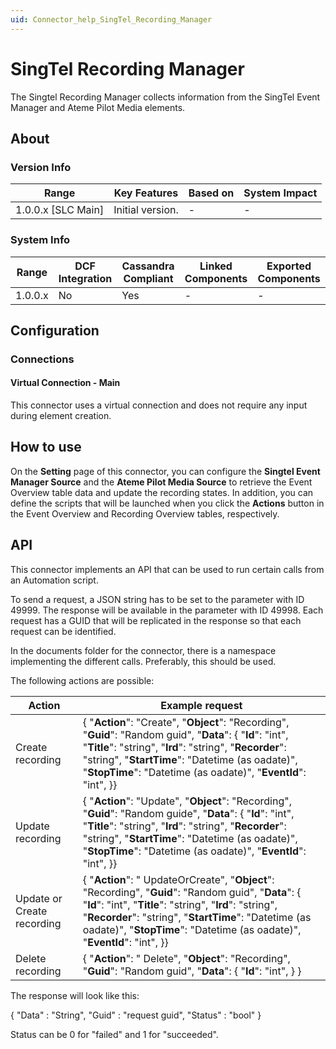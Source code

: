 ```yaml
---
uid: Connector_help_SingTel_Recording_Manager
---
```


# SingTel Recording Manager

The Singtel Recording Manager collects information from the SingTel Event Manager and Ateme Pilot Media elements.

## About

### Version Info

| Range                | Key Features     | Based on     | System Impact     |
|----------------------|------------------|--------------|-------------------|
| 1.0.0.x \[SLC Main\] | Initial version. | \-           | \-                |

### System Info

| Range     | DCF Integration     | Cassandra Compliant     | Linked Components     | Exported Components     |
|-----------|---------------------|-------------------------|-----------------------|-------------------------|
| 1.0.0.x   | No                  | Yes                     | \-                    | \-                      |

## Configuration

### Connections

#### Virtual Connection - Main

This connector uses a virtual connection and does not require any input during element creation.

## How to use

On the **Setting** page of this connector, you can configure the **Singtel Event Manager Source** and the **Ateme Pilot Media Source** to retrieve the Event Overview table data and update the recording states. In addition, you can define the scripts that will be launched when you click the **Actions** button in the Event Overview and Recording Overview tables, respectively.

## API

This connector implements an API that can be used to run certain calls from an Automation script.

To send a request, a JSON string has to be set to the parameter with ID 49999. The response will be available in the parameter with ID 49998. Each request has a GUID that will be replicated in the response so that each request can be identified.

In the documents folder for the connector, there is a namespace implementing the different calls. Preferably, this should be used.

The following actions are possible:

| **Action**                 | **Example request**                                                                                                                                                                                                                                                                                     |
|----------------------------|---------------------------------------------------------------------------------------------------------------------------------------------------------------------------------------------------------------------------------------------------------------------------------------------------------|
| Create recording           | { "**Action**": "Create", "**Object**": "Recording", "**Guid**": "Random guid", "**Data**": { "**Id**": "int", "**Title**": "string", "**Ird**": "string", "**Recorder**": "string", "**StartTime**": "Datetime (as oadate)", "**StopTime**": "Datetime (as oadate)", "**EventId**": "int", }}          |
| Update recording           | { "**Action**": "Update", "**Object**": "Recording", "**Guid**": "Random guide", "**Data**": { "**Id**": "int", "**Title**": "string", "**Ird**": "string", "**Recorder**": "string", "**StartTime**": "Datetime (as oadate)", "**StopTime**": "Datetime (as oadate)", "**EventId**": "int", }}         |
| Update or Create recording | { "**Action**": " UpdateOrCreate", "**Object**": "Recording", "**Guid**": "Random guid", "**Data**": { "**Id**": "int", "**Title**": "string", "**Ird**": "string", "**Recorder**": "string", "**StartTime**": "Datetime (as oadate)", "**StopTime**": "Datetime (as oadate)", "**EventId**": "int", }} |
| Delete recording           | { "**Action**": " Delete", "**Object**": "Recording", "**Guid**": "Random guid", "**Data**": { "**Id**": "int", } }                                                                                                                                                                                     |

The response will look like this:

{
"Data" : "String",
"Guid" : "request guid",
"Status" : "bool"
}

Status can be 0 for "failed" and 1 for "succeeded".
